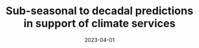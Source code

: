 ---
title: "Sub-seasonal to decadal predictions in support of climate services"
collection: publications
permalink: /publication/2023-04-01-Sub-seasonal-to-decadal-predictions-in-support-of-climate-services
date: 2023-04-01
venue: 'Climate Services'
citation: ' Marisol Osman,  Daniela Domeisen,  Andrew Robertson,  Antje Weisheimer, &quot;Sub-seasonal to decadal predictions in support of climate services.&quot; Climate Services, 2023.'
---